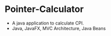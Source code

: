 # Pointer-Calculator
- A java application to calculate CPI.
- Java, JavaFX, MVC Architecture, Java Beans
